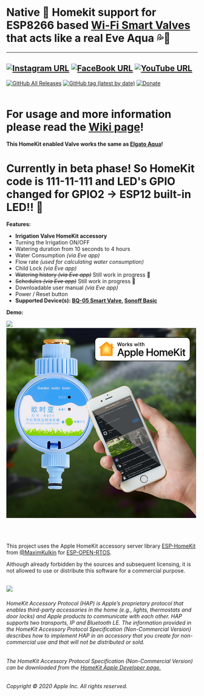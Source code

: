 # Native  Homekit support for ESP8266 based [Wi-Fi Smart Valves](https://s.click.aliexpress.com/e/_ANIf7J) that acts like a real Eve Aqua 💦🚰
------
[![Instagram URL](https://img.shields.io/twitter/url/https/www.instagram.com/homekidd?label=Follow&logo=instagram&style=social)](https://www.instagram.com/homekidd) [![FaceBook URL](https://img.shields.io/twitter/url/https/www.facebook.com/HomeKiid?label=Like&logo=facebook&style=social)](https://www.facebook.com/HomeKiid) [![YouTube URL](https://img.shields.io/twitter/url/https/www.youtube.com/channel/UCkqC_6j1uyYVv7SO3jPe7KA?label=Follow&logo=youtube&style=social)](https://www.youtube.com/channel/UCkqC_6j1uyYVv7SO3jPe7KA)
------

[![GitHub All Releases](https://img.shields.io/github/downloads/HomeKidd/ESP8266-HomeKit-Irrigation-System-Eve-Aqua/total?color=green)](https://github.com/HomeKidd/ESP8266-HomeKit-Irrigation-System-Eve-Aqua/releases) 
[![GitHub tag (latest by date)](https://img.shields.io/github/v/tag/HomeKidd/ESP8266-HomeKit-Irrigation-System-Eve-Aqua?color=yellow&label=Latest%20Release)](https://github.com/HomeKidd/ESP8266-HomeKit-Irrigation-System-Eve-Aqua/releases) 
[![Donate](https://img.shields.io/badge/Donate-PayPal-blue.svg)](https://www.paypal.com/cgi-bin/webscr?cmd=_s-xclick&hosted_button_id=CEYEK69ZYG69S&source=url)
<br/>
<br/>

# For usage and more information please read the [Wiki page](https://github.com/HomeKidd/ESP8266-HomeKit-Irrigation-System-Eve-Aqua/wiki/)!

**This HomeKit enabled Valve works the same as [Elgato Aqua](https://www.evehome.com/en/eve-aqua)!** 

# Currently in beta phase! So HomeKit code is 111-11-111 and LED's GPIO changed for GPIO2 -> ESP12 built-in LED!! 👷‍

**Features:**

* **Irrigation Valve HomeKit accessory**
* Turning the Irrigation ON/OFF
* Watering duration from 10 seconds to 4 hours
* Water Consumption _(via Eve app)_
* Flow rate _(used for calculating water consumption)_
* Child Lock _(via Eve app)_
* ~~Watering history _(via Eve app)_~~ Still work in progress 👷‍
* ~~Schedules _(via Eve app)_~~ Still work in progress 👷‍
* Downloadable user manual _(via Eve app)_
* Power / Reset button
* **Supported Device(s): [BQ-05 Smart Valve](https://s.click.aliexpress.com/e/_ANIf7J), [Sonoff Basic](http://s.click.aliexpress.com/e/cXfl15k4)**

**Demo:**

[![](http://img.youtube.com/vi/TG9xq7itfwh0k/0.jpg)](http://www.youtube.com/watch?v=TG9ffxq7ith0k "Demo Video")
<br/>
<img src="https://github.com/HomeKidd/ESP8266-HomeKit-Irrigation-System-Eve-Aqua/raw/main/images/irrigation.jpg" class="center" width="500"/>

<br/>
<br/>

This project uses the Apple HomeKit accessory server library [ESP-HomeKit](https://github.com/maximkulkin/esp-homekit) from [@MaximKulkin](https://github.com/maximkulkin) for [ESP-OPEN-RTOS](https://github.com/SuperHouse/esp-open-rtos).<br/>

Although already forbidden by the sources and subsequent licensing, it is not allowed to use or distribute this software for a commercial purpose.<br/><br/>

<img src="https://freepngimg.com/thumb/apple_logo/25366-7-apple-logo-file.png" width="20"/> 

###### HomeKit Accessory Protocol (HAP) is Apple’s proprietary protocol that enables third-party accessories in the home (e.g., lights, thermostats and door locks) and Apple products to communicate with each other. HAP supports two transports, IP and Bluetooth LE. The information provided in the HomeKit Accessory Protocol Specification (Non-Commercial Version) describes how to implement HAP in an accessory that you create for non-commercial use and that will not be distributed or sold.

###### The HomeKit Accessory Protocol Specification (Non-Commercial Version) can be downloaded from the [HomeKit Apple Developer page.](https://developer.apple.com/homekit/)

###### Copyright © 2020 Apple Inc. All rights reserved.
